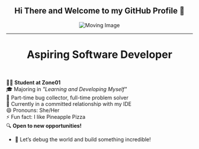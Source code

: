 <div align="center">
  <h2>Hi There and Welcome to my GitHub Profile 👋</h2>
</div>

<div align="center">
  <img src="https://media2.giphy.com/media/v1.Y2lkPTc5MGI3NjExZ21la2ZzeHIwZThodmo0cmthNWRrNnRoam9lNzJzMm9xMm9weWJyciZlcD12MV9pbnRlcm5hbF9naWZfYnlfaWQmY3Q9Zw/RbDKaczqWovIugyJmW/giphy.gif" alt="Moving Image">
</div>

---

<div align="center">
  <h1>Aspiring Software Developer</h1>
</div>

<br>

👨‍💻 **Student at Zone01**  <br>
🎓 Majoring in *"Learning and Developing Myself"* <br>
🐛 Part-time bug collector, full-time problem solver <br>
🚀 Currently in a committed relationship with my IDE <br>
😄 Pronouns: She/Her <br>
⚡ Fun fact: I like Pineapple Pizza <br>
🔍 **Open to new opportunities!**  
   - 💼 Let’s debug the world and build something incredible!  
